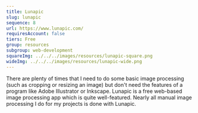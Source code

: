```yaml
---
title: Lunapic
slug: lunapic
sequence: 8
url: https://www.lunapic.com/
requiresAccount: false
tiers: Free
group: resources
subgroup: web-development
squareImg: ../../../images/resources/lunapic-square.png
wideImg: ../../../images/resources/lunapic-wide.png
---
```


There are plenty of times that I need to do some basic image processing (such as cropping or resizing an image) but don't need the features of a program like Adobe Illustrator or Inkscape.  Lunapic is a free web-based image processing app which is quite well-featured.  Nearly all manual image processing I do for my projects is done with Lunapic.